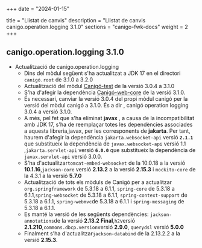 +++
date        = "2024-01-15"

title       = "Llistat de canvis"
description = "Llistat de canvis canigo.operation.logging 3.1.0"
sections    = "canigo-fwk-docs"
weight		= 2
+++

## canigo.operation.logging 3.1.0

  - Actualització de canigo.operation.logging
    - Dins del mòdul següent s'ha actualitzat a JDK 17 en el directori `canigó.root` de 3.1.0 a 3.2.0
    - Actualització del mòdul [Canigó-test](/plataformes/canigo/documentacio-llibreries/canigo.test/3.1.0/) de la versió 3.0.4 a 3.1.0
    - S'ha d'afegir la dependència [Canigó-web-core](/plataformes/canigo/documentacio-llibreries/canigo.web.core/3.1.0/) de la versió 3.1.0.
    - És necessari, canviar la versió 3.0.4 del propi mòdul canigó per la versió del mòdul canigó a 3.1.0. És a dir ,
      canigó operation logging 3.0.4 a versió 3.1.0.
    - A més, pel fet que s'ha eliminat **javax** , a causa de la incompatibilitat amb JDK 17,
      s'ha de reemplaçar totes les dependències associades a aquesta libreria,javax, per les corresponents de **jakarta**.
      Per tant, haurem d'afegir la dependència `jakarta.websocket-api` versió **`2.1.1`** que substitueix la dependència de
      `javax.websocket-api` versió 1.1 ,`jakarta.servlet-api` versió **`6.0.0`** que substitueix la dependència de
      `javax.servlet-api` versió 3.0.0.
    - S'ha d'actualitzar`tomcat-embed-websocket` de la 10.0.18 a la versió **10.1.16**,`jackson-core` versió **2.13.2** 
      a la versió **2.15.3** i `mockito-core` de la 4.3.1 a la versió **5.7.0**
    - Actualització de tots els mòduls de Canigó per a actualitzar `org.springframework` de 5.3.18 a 6.1.1,
      `spring-core` de 5.3.18 a 6.1.1,`spring-websocket` de 5.3.18 a 6.1.1, `spring-context-support` de 5.3.18 a 6.1.1,
      `spring-webmvc`de 5.3.18 a 6.1.1 i `spring-messaging` de 5.3.18 a 6.1.1.
    - Es manté la versió de les següents dependències: 
        `jackson-annotations`de la versió  **2.13.2 Final**,`h2`versió **2.1.210**,`commons.dbcp.version`versió **2.9.0**,
        `querydsl` versió **5.0.0**
    - Finalment s'ha d'actualitzar`jackson-databind` de la 2.13.2.2 a la versió **2.15.3**.
